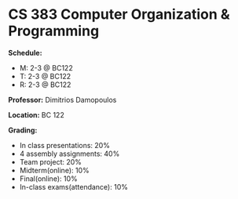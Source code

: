 # CS 383 Computer Organization & Programming

**Schedule:**
* M: 2-3 @ BC122
* T: 2-3 @ BC122
* R: 2-3 @ BC122

**Professor:** Dimitrios Damopoulos

**Location:** BC 122

**Grading:**
* In class presentations: 20%
* 4 assembly assignments: 40%
* Team project: 20%
* Midterm(online): 10%
* Final(online): 10%
* In-class exams(attendance): 10%
